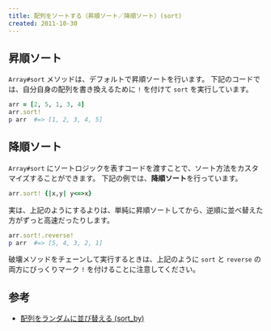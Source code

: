 ```yaml
---
title: 配列をソートする（昇順ソート／降順ソート）(sort)
created: 2011-10-30
---
```


昇順ソート
----

`Array#sort` メソッドは、デフォルトで昇順ソートを行います。
下記のコードでは、自分自身の配列を書き換えるために `!` を付けて `sort` を実行しています。

```ruby
arr = [2, 5, 1, 3, 4]
arr.sort!
p arr  #=> [1, 2, 3, 4, 5]
```

降順ソート
----

`Array#sort` にソートロジックを表すコードを渡すことで、ソート方法をカスタマイズすることができます。
下記の例では、**降順ソート**を行っています。

```ruby
arr.sort! {|x,y| y<=>x}
```

実は、上記のようにするよりは、単純に昇順ソートしてから、逆順に並べ替えた方がずっと高速だったりします。

```ruby
arr.sort!.reverse!
p arr  #=> [5, 4, 3, 2, 1]
```

破壊メソッドをチェーンして実行するときは、上記のように `sort` と `reverse` の両方にびっくりマーク `!` を付けることに注意してください。


参考
----

* [配列をランダムに並び替える (sort_by)](sort-randomly.html)

